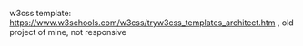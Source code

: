 w3css template: https://www.w3schools.com/w3css/tryw3css_templates_architect.htm , old project of mine, not responsive
